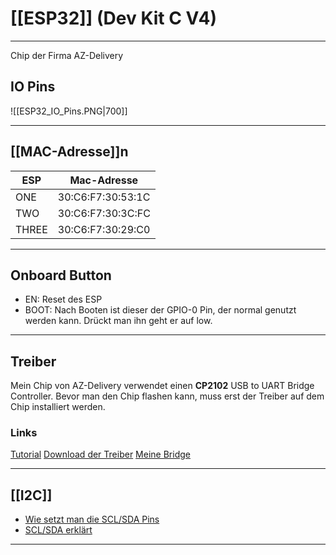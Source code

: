 # [[ESP32]] (Dev Kit C V4)
___
Chip der Firma AZ-Delivery

## IO Pins
![[ESP32_IO_Pins.PNG|700]]

___

## [[MAC-Adresse]]n

| ESP   | Mac-Adresse       |
| ----- | ----------------- |
| ONE   | 30:C6:F7:30:53:1C |
| TWO   | 30:C6:F7:30:3C:FC |
| THREE | 30:C6:F7:30:29:C0 |

___

## Onboard Button

- EN: Reset des ESP
- BOOT: Nach Booten ist dieser der GPIO-0 Pin, der normal genutzt werden kann. Drückt man ihn geht er auf low.

___

## Treiber
Mein Chip von AZ-Delivery verwendet einen **CP2102** USB to UART Bridge Controller. Bevor man den Chip flashen kann, muss erst der Treiber auf dem Chip installiert werden.

### Links
[Tutorial](https://techexplorations.com/guides/esp32/begin/cp21xxx/)
[Download der Treiber](https://www.silabs.com/developers/usb-to-uart-bridge-vcp-drivers)
[Meine Bridge](https://www.silabs.com/interface/usb-bridges/classic/device.cp2102)

___

## [[I2C]]
- [Wie setzt man die SCL/SDA Pins](https://randomnerdtutorials.com/esp32-i2c-communication-arduino-ide/)
- [SCL/SDA erklärt](https://deepbluembedded.com/esp32-i2c-tutorial-change-pins-i2c-scanner-arduino/)

___
